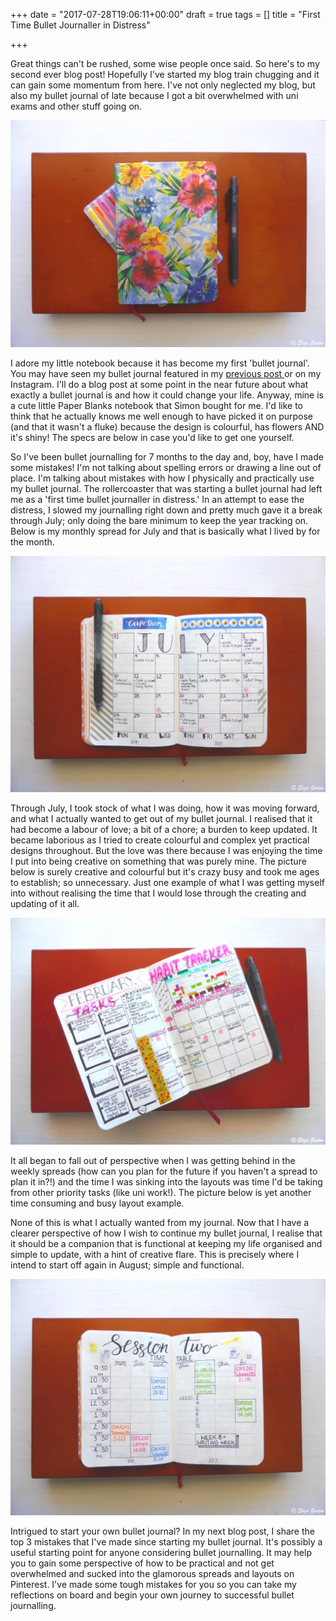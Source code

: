 +++
date = "2017-07-28T19:06:11+00:00"
draft = true
tags = []
title = "First Time Bullet Journaller in Distress"

+++


Great things can't be rushed, some wise people once said. So here's to my second ever blog post! Hopefully I've started my blog train chugging and it can gain some momentum from here. I've not only neglected my blog, but also my bullet journal of late because I got a bit overwhelmed with uni exams and other stuff going on.

![](/uploads/2017/08/01/Blog%202_1-2.jpg)

I adore my little notebook because it has become my first 'bullet journal'. You may have seen my bullet journal featured in my [previous post ](http://elizaspeaking.com/post/the-start/)or on my Instagram.  I'll do a blog post at some point in the near future about what exactly a bullet journal is and how it could change your life. Anyway, mine is a cute little Paper Blanks notebook that Simon bought for me. I'd like to think that he actually knows me well enough to have picked it on purpose (and that it wasn't a fluke) because the design is colourful, has flowers AND it's shiny! The specs are below in case you'd like to get one yourself.

So I've been bullet journalling for 7 months to the day and, boy, have I made some mistakes! I'm not talking about spelling errors or drawing a line out of place. I'm talking about mistakes with how I physically and practically use my bullet journal. The rollercoaster that was starting a bullet journal had left me as a 'first time bullet journaller in distress.' In an attempt to ease the distress, I slowed my journalling right down and pretty much gave it a break through July; only doing the bare minimum to keep the year tracking on. Below is my monthly spread for July and that is basically what I lived by for the month.

![](/uploads/2017/08/01/Blog%202_4.jpg)

Through July, I took stock of what I was doing, how it was moving forward, and what I actually wanted to get out of my bullet journal. I realised that it had become a labour of love; a bit of a chore; a burden to keep updated. It became laborious as I tried to create colourful and complex yet practical designs throughout. But the love was there because I was enjoying the time I put into being creative on something that was purely mine. The picture below is surely creative and colourful but it's crazy busy and took me ages to establish; so unnecessary. Just one example of what I was getting myself into without realising the time that I would lose through the creating and updating of it all.

![](/uploads/2017/08/01/Blog%202_3.jpg)

It all began to fall out of perspective when I was getting behind in the weekly spreads (how can you plan for the future if you haven't a spread to plan it in?!) and the time I was sinking into the layouts was time I'd be taking from other priority tasks (like uni work!). The picture below is yet another time consuming and busy layout example.

None of this is what I actually wanted from my journal. Now that I have a clearer perspective of how I wish to continue my bullet journal, I realise that it should be a companion that is functional at keeping my life organised and simple to update, with a hint of creative flare. This is precisely where I intend to start off again in August; simple and functional.

![](/uploads/2017/08/01/Blog%202_5-1.jpg)

Intrigued to start your own bullet journal? In my next blog post, I share the top 3 mistakes that I've made since starting my bullet journal. It's possibly a useful starting point for anyone considering bullet journalling. It may help you to gain some perspective of how to be practical and not get overwhelmed and sucked into the glamorous spreads and layouts on Pinterest. I've made some tough mistakes for you so you can take my reflections on board and begin your own journey to successful bullet journalling.